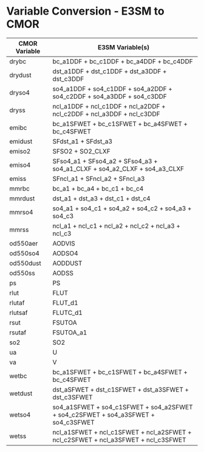 # Variable Conversion - E3SM to CMOR

CMOR Variable | E3SM Variable(s)
--------------|---------------------
drybc         | bc_a1DDF + bc_c1DDF + bc_a4DDF + bc_c4DDF
drydust       | dst_a1DDF + dst_c1DDF + dst_a3DDF + dst_c3DDF
dryso4        | so4_a1DDF + so4_c1DDF + so4_a2DDF + so4_c2DDF + so4_a3DDF + so4_c3DDF
dryss         | ncl_a1DDF + ncl_c1DDF + ncl_a2DDF + ncl_c2DDF + ncl_a3DDF + ncl_c3DDF
emibc         | bc_a1SFWET + bc_c1SFWET + bc_a4SFWET + bc_c4SFWET
emidust       | SFdst_a1 + SFdst_a3
emiso2        | SFSO2 + SO2_CLXF
emiso4        | SFso4_a1 + SFso4_a2 + SFso4_a3 + so4_a1_CLXF + so4_a2_CLXF + so4_a3_CLXF
emiss         | SFncl_a1 + SFncl_a2 + SFncl_a3
mmrbc         | bc_a1 + bc_a4 + bc_c1 + bc_c4
mmrdust       | dst_a1 + dst_a3 + dst_c1 + dst_c4
mmrso4        | so4_a1 + so4_c1 + so4_a2 + so4_c2 + so4_a3 + so4_c3
mmrss         | ncl_a1 + ncl_c1 + ncl_a2 + ncl_c2 + ncl_a3 + ncl_c3
od550aer      | AODVIS
od550so4      | AODSO4
od550dust     | AODDUST
od550ss       | AODSS
ps            | PS
rlut          | FLUT
rlutaf        | FLUT_d1
rlutsaf       | FLUTC_d1
rsut          | FSUTOA
rsutaf        | FSUTOA_a1
so2           | SO2
ua            | U
va            | V
wetbc         | bc_a1SFWET + bc_c1SFWET + bc_a4SFWET + bc_c4SFWET
wetdust       | dst_aSFWET + dst_c1SFWET + dst_a3SFWET + dst_c3SFWET
wetso4        | so4_a1SFWET + so4_c1SFWET + so4_a2SFWET + so4_c2SFWET + so4_a3SFWET + so4_c3SFWET
wetss         | ncl_a1SFWET + ncl_c1SFWET + ncl_a2SFWET + ncl_c2SFWET + ncl_a3SFWET + ncl_c3SFWET
